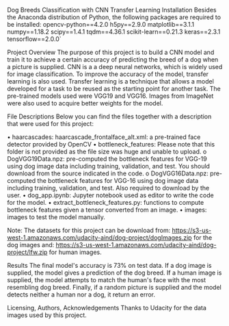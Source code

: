 Dog Breeds Classification with CNN Transfer Learning
Installation
Besides the Anaconda distribution of Python, the following packages are required to be installed:
opencv-python==4.2.0
h5py==2.9.0
matplotlib==3.1.1
numpy==1.18.2
scipy==1.4.1
tqdm==4.36.1
scikit-learn==0.21.3
keras==2.3.1
tensorflow==2.0.0`

Project Overview
The purpose of this project is to build a CNN model and train it to achieve a certain accuracy of predicting the breed of a dog when a picture is supplied. 
CNN is a a deep neural networks, which is widely used for image classification. To improve the accuracy of the model, transfer learning is also used. 
Transfer learning is a technique that allows a model developed for a task to be reused as the starting point for another task. The pre-trained models used were VGG19 and VGG16. Images from ImageNet were also used to acquire better weights for the model.

File Descriptions
Below you can find the files together with a description that were used for this project:

•	haarcascades: haarcascade_frontalface_alt.xml: a pre-trained face detector provided by OpenCV
•	bottleneck_features: Please note that this folder is not provided as the file size was huge and unable to upload.
o	DogVGG19Data.npz: pre-computed the bottleneck features for VGG-19 using dog image data including training, validation, and test. You should download from the source indicated in the code.
o	DogVGG16Data.npz: pre-computed the bottleneck features for VGG-16 using dog image data including training, validation, and test. Also required to download by the user.
•	dog_app.ipynb: Jupyter notebook used as editor to write the code for the model.
•	extract_bottleneck_features.py: functions to compute bottleneck features given a tensor converted from an image.
•	images: images to test the model manually.

Note: The datasets for this project can be download from: https://s3-us-west-1.amazonaws.com/udacity-aind/dog-project/dogImages.zip for the dog images and: https://s3-us-west-1.amazonaws.com/udacity-aind/dog-project/lfw.zip for human images.

Results
The final model's accuracy is 73% on test data. If a dog image is supplied, the model gives a prediction of the dog breed. If a human image is supplied, the model attempts to match the human's face with the most resembling dog breed. Finally, if a random picture is supplied and the model detects neither a human nor a dog, it return an error.

Licensing, Authors, Acknowledgements
Thanks to  Udacity for the  data images used by this project.
